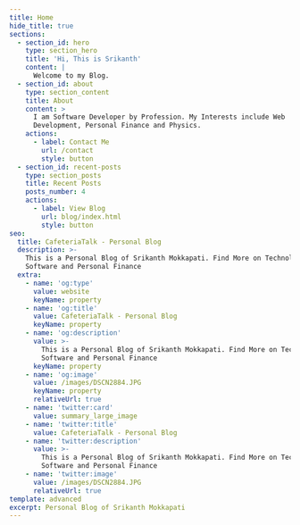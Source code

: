 ```yaml
---
title: Home
hide_title: true
sections:
  - section_id: hero
    type: section_hero
    title: 'Hi, This is Srikanth'
    content: |
      Welcome to my Blog.
  - section_id: about
    type: section_content
    title: About
    content: >
      I am Software Developer by Profession. My Interests include Web
      Development, Personal Finance and Physics.
    actions:
      - label: Contact Me
        url: /contact
        style: button
  - section_id: recent-posts
    type: section_posts
    title: Recent Posts
    posts_number: 4
    actions:
      - label: View Blog
        url: blog/index.html
        style: button
seo:
  title: CafeteriaTalk - Personal Blog
  description: >-
    This is a Personal Blog of Srikanth Mokkapati. Find More on Technology,
    Software and Personal Finance
  extra:
    - name: 'og:type'
      value: website
      keyName: property
    - name: 'og:title'
      value: CafeteriaTalk - Personal Blog
      keyName: property
    - name: 'og:description'
      value: >-
        This is a Personal Blog of Srikanth Mokkapati. Find More on Technology,
        Software and Personal Finance
      keyName: property
    - name: 'og:image'
      value: /images/DSCN2884.JPG
      keyName: property
      relativeUrl: true
    - name: 'twitter:card'
      value: summary_large_image
    - name: 'twitter:title'
      value: CafeteriaTalk - Personal Blog
    - name: 'twitter:description'
      value: >-
        This is a Personal Blog of Srikanth Mokkapati. Find More on Technology,
        Software and Personal Finance
    - name: 'twitter:image'
      value: /images/DSCN2884.JPG
      relativeUrl: true
template: advanced
excerpt: Personal Blog of Srikanth Mokkapati
---
```

